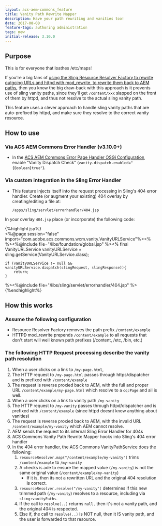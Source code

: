 ```yaml
---
layout: acs-aem-commons_feature
title: Vanity Path Rewrite Mapper
description: Have your path rewriting and vanities too!
date: 2017-08-08
feature-tags: authoring administration
tags: new
initial-release: 3.10.0
---
```


## Purpose

This is for everyone that loathes /etc/maps! 

If you're a big fans of [using the Sling Resource Resolver Factory to rewrite outgoing URLs and httpd with mod_rewrite, to rewrite them back to AEM paths](http://www.cognifide.com/our-blogs/cq/multidomain-cq-mappings-and-apache-configuration/),
then you know the big draw-back with this approach is it prevents use of sling vanity paths, since they'll get `/content/xxx` slapped on the front of them by httpd, 
and thus not resolve to the actual sling vanity path. 

This feature uses a clever approach to handle sling vanity paths that are auto-prefixed by httpd, and make sure they resolve to the correct vanity resource.  

## How to use

### Via ACS AEM Commons Error Handler (v3.10.0+)

* In the [ACS AEM Commons Error Page Handler OSGi Configuration](http://localhost:4502/system/console/configMgr/com.adobe.acs.commons.errorpagehandler.impl.ErrorPageHandlerImpl), enable "Vanity Dispatch Check" (`vanity.dispatch.enabled="{Boolean}true"`).

### Via custom integration in the Sling Error Handler

* This feature injects itself into the request processing in Sling's 404 error handler. Create (or augment your existing) 404 overlay by creating/editing a file at: 

    `/apps/sling/servlet/errorhandler/404.jsp`

In your overlay `404.jsp` place (or incorporate) the following code:

{%highlight jsp%}    
<%@page session="false"
        import="com.adobe.acs.commons.wcm.vanity.VanityURLService"%><%
%><%@include file="/libs/foundation/global.jsp" %><%
    final VanityURLService vanityURLService = sling.getService(VanityURLService.class);
    
    if (vanityURLService != null && vanityURLService.dispatch(slingRequest, slingResponse)){
        return;
    }      
%><%@include file="/libs/sling/servlet/errorhandler/404.jsp" %>
{%endhighlight%}


## How this works

### Assume the following configuration

* Resource Resolver Factory removes the path prefix `/content/example`
* HTTPD mod_rewrite prepends `/content/example` to all requests that don't start will well known path prefixes (/content, /etc, /bin, etc.)

### The following HTTP Request processing describe the vanity path resolution

1. When a user clicks on a link to `/my-page.html`,
2. The HTTP request to `/my-page.html` passes through https/dispatcher and is prefixed with `/content/example`
3. The request is reverse proxied back to AEM, with the full and proper URL `/content/example/my-page.html` which resolve to a `cq:Page` and all is well.
4. When a user clicks on a link to vanity path `/my-vanity`
5. The HTTP request to `/my-vanity` passes through httpd/dispatcher and is prefixed with `/content/example` (since httpd doesnt know anything about vanities)
6. The request is reverse proxied back to AEM, with the invalid URL `/content/example/my-vanity` which AEM cannot resolve.
7. AEM sends the request to its internal Sling Error Handler for 404s
8. ACS Commons Vanity Path Rewrite Mapper hooks into Sling's 404 error handler 
9. In the 404 error handler, the ACS Commons VanityPathService does the following:
    1. `resourceResolver.map("/content/example/my-vanity")`  trims `/content/example` to `/my-vanity`
    2. A checks is ade to ensure the  mapped value (`/my-vanity`) is not the same original value (`/content/example/my-vanity`)
        * If it is, then its not a rewritten URL and the original 404 resolution is correct.
    3. `resourceResolver.resolve("/my-vanity")` determines if this new trimmed path (`/my-vanity`) resolves to a resource, including via `sling:vanityPaths`.
    4. If the call to `resolve(..)` returns `null,` then it's not a vanity path, and the original 404 is respected.
    5. Else if, the call to `resolve(..)` is NOT null, then it IS vanity path, and the user is forwarded to that resource.